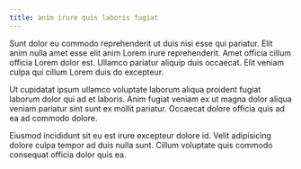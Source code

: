 ```yaml
---
title: anim irure quis laboris fugiat
---
```


Sunt dolor eu commodo reprehenderit ut duis nisi esse qui pariatur. Elit anim nulla amet esse elit anim Lorem irure reprehenderit. Amet officia cillum officia Lorem dolor est. Ullamco pariatur aliquip duis occaecat. Elit veniam culpa qui cillum Lorem duis do excepteur.

Ut cupidatat ipsum ullamco voluptate laborum aliqua proident fugiat laborum dolor qui ad et laboris. Anim fugiat veniam ex ut magna dolor aliqua veniam pariatur sint sunt ex mollit pariatur. Occaecat dolore officia quis ad ea ad commodo dolore.

Eiusmod incididunt sit eu est irure excepteur dolore id. Velit adipisicing dolore culpa tempor ad duis nulla sunt. Cillum voluptate quis commodo consequat officia dolor quis ea.